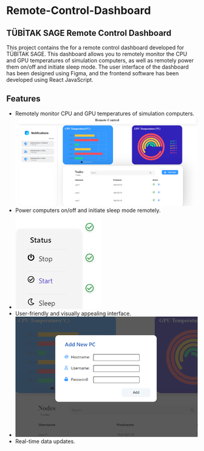 # Remote-Control-Dashboard
## TÜBİTAK SAGE Remote Control Dashboard

This project contains the for a remote control dashboard developed for TÜBİTAK SAGE. 
This dashboard allows you to remotely monitor the CPU and GPU temperatures of simulation computers, as well as remotely power them on/off and initiate sleep mode. 
The user interface of the dashboard has been designed using Figma, and the frontend software has been developed using React JavaScript.
## Features

- Remotely monitor CPU and GPU temperatures of simulation computers.
 ![İmages](https://github.com/beyzaokutucu/React-Control-Dashboard/blob/main/remoteana.png)
- Power computers on/off and initiate sleep mode remotely.
-  ![İmages](https://github.com/beyzaokutucu/React-Control-Dashboard/blob/main/status.png)
- User-friendly and visually appealing interface.
-  ![İmages](https://github.com/beyzaokutucu/React-Control-Dashboard/blob/main/add%20user.png)
- Real-time data updates.
